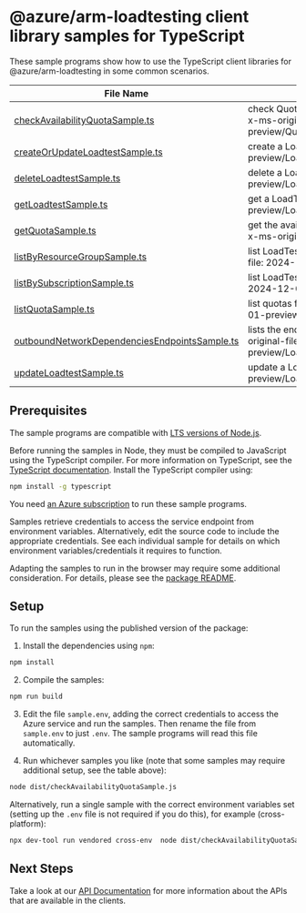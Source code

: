# @azure/arm-loadtesting client library samples for TypeScript

These sample programs show how to use the TypeScript client libraries for @azure/arm-loadtesting in some common scenarios.

| **File Name**                                                                               | **Description**                                                                                                                                                  |
| ------------------------------------------------------------------------------------------- | ---------------------------------------------------------------------------------------------------------------------------------------------------------------- |
| [checkAvailabilityQuotaSample.ts][checkavailabilityquotasample]                             | check Quota Availability on quota bucket per region per subscription. x-ms-original-file: 2024-12-01-preview/Quotas_CheckAvailability.json                       |
| [createOrUpdateLoadtestSample.ts][createorupdateloadtestsample]                             | create a LoadTestResource x-ms-original-file: 2024-12-01-preview/LoadTests_CreateOrUpdate.json                                                                   |
| [deleteLoadtestSample.ts][deleteloadtestsample]                                             | delete a LoadTestResource x-ms-original-file: 2024-12-01-preview/LoadTests_Delete.json                                                                           |
| [getLoadtestSample.ts][getloadtestsample]                                                   | get a LoadTestResource x-ms-original-file: 2024-12-01-preview/LoadTests_Get.json                                                                                 |
| [getQuotaSample.ts][getquotasample]                                                         | get the available quota for a quota bucket per region per subscription. x-ms-original-file: 2024-12-01-preview/Quotas_Get.json                                   |
| [listByResourceGroupSample.ts][listbyresourcegroupsample]                                   | list LoadTestResource resources by resource group x-ms-original-file: 2024-12-01-preview/LoadTests_ListByResourceGroup.json                                      |
| [listBySubscriptionSample.ts][listbysubscriptionsample]                                     | list LoadTestResource resources by subscription ID x-ms-original-file: 2024-12-01-preview/LoadTests_ListBySubscription.json                                      |
| [listQuotaSample.ts][listquotasample]                                                       | list quotas for a given subscription Id. x-ms-original-file: 2024-12-01-preview/Quotas_List.json                                                                 |
| [outboundNetworkDependenciesEndpointsSample.ts][outboundnetworkdependenciesendpointssample] | lists the endpoints that agents may call as part of load testing. x-ms-original-file: 2024-12-01-preview/LoadTests_ListOutboundNetworkDependenciesEndpoints.json |
| [updateLoadtestSample.ts][updateloadtestsample]                                             | update a LoadTestResource x-ms-original-file: 2024-12-01-preview/LoadTests_Update.json                                                                           |

## Prerequisites

The sample programs are compatible with [LTS versions of Node.js](https://github.com/nodejs/release#release-schedule).

Before running the samples in Node, they must be compiled to JavaScript using the TypeScript compiler. For more information on TypeScript, see the [TypeScript documentation][typescript]. Install the TypeScript compiler using:

```bash
npm install -g typescript
```

You need [an Azure subscription][freesub] to run these sample programs.

Samples retrieve credentials to access the service endpoint from environment variables. Alternatively, edit the source code to include the appropriate credentials. See each individual sample for details on which environment variables/credentials it requires to function.

Adapting the samples to run in the browser may require some additional consideration. For details, please see the [package README][package].

## Setup

To run the samples using the published version of the package:

1. Install the dependencies using `npm`:

```bash
npm install
```

2. Compile the samples:

```bash
npm run build
```

3. Edit the file `sample.env`, adding the correct credentials to access the Azure service and run the samples. Then rename the file from `sample.env` to just `.env`. The sample programs will read this file automatically.

4. Run whichever samples you like (note that some samples may require additional setup, see the table above):

```bash
node dist/checkAvailabilityQuotaSample.js
```

Alternatively, run a single sample with the correct environment variables set (setting up the `.env` file is not required if you do this), for example (cross-platform):

```bash
npx dev-tool run vendored cross-env  node dist/checkAvailabilityQuotaSample.js
```

## Next Steps

Take a look at our [API Documentation][apiref] for more information about the APIs that are available in the clients.

[checkavailabilityquotasample]: https://github.com/Azure/azure-sdk-for-js/blob/main/sdk/loadtesting/arm-loadtesting/samples/v1/typescript/src/checkAvailabilityQuotaSample.ts
[createorupdateloadtestsample]: https://github.com/Azure/azure-sdk-for-js/blob/main/sdk/loadtesting/arm-loadtesting/samples/v1/typescript/src/createOrUpdateLoadtestSample.ts
[deleteloadtestsample]: https://github.com/Azure/azure-sdk-for-js/blob/main/sdk/loadtesting/arm-loadtesting/samples/v1/typescript/src/deleteLoadtestSample.ts
[getloadtestsample]: https://github.com/Azure/azure-sdk-for-js/blob/main/sdk/loadtesting/arm-loadtesting/samples/v1/typescript/src/getLoadtestSample.ts
[getquotasample]: https://github.com/Azure/azure-sdk-for-js/blob/main/sdk/loadtesting/arm-loadtesting/samples/v1/typescript/src/getQuotaSample.ts
[listbyresourcegroupsample]: https://github.com/Azure/azure-sdk-for-js/blob/main/sdk/loadtesting/arm-loadtesting/samples/v1/typescript/src/listByResourceGroupSample.ts
[listbysubscriptionsample]: https://github.com/Azure/azure-sdk-for-js/blob/main/sdk/loadtesting/arm-loadtesting/samples/v1/typescript/src/listBySubscriptionSample.ts
[listquotasample]: https://github.com/Azure/azure-sdk-for-js/blob/main/sdk/loadtesting/arm-loadtesting/samples/v1/typescript/src/listQuotaSample.ts
[outboundnetworkdependenciesendpointssample]: https://github.com/Azure/azure-sdk-for-js/blob/main/sdk/loadtesting/arm-loadtesting/samples/v1/typescript/src/outboundNetworkDependenciesEndpointsSample.ts
[updateloadtestsample]: https://github.com/Azure/azure-sdk-for-js/blob/main/sdk/loadtesting/arm-loadtesting/samples/v1/typescript/src/updateLoadtestSample.ts
[apiref]: https://learn.microsoft.com/javascript/api/@azure/arm-loadtesting?view=azure-node-preview
[freesub]: https://azure.microsoft.com/free/
[package]: https://github.com/Azure/azure-sdk-for-js/tree/main/sdk/loadtesting/arm-loadtesting/README.md
[typescript]: https://www.typescriptlang.org/docs/home.html
